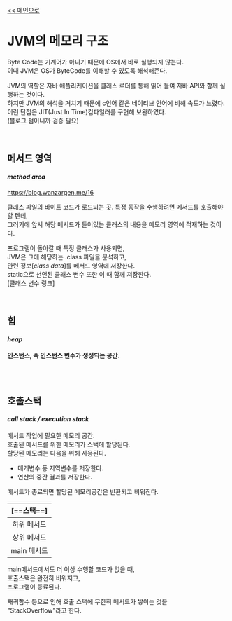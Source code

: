 [<< 메인으로](https://github.com/AtomicLiquors/Java_Wiki_Chb/blob/main/Readme.md)


# JVM의 메모리 구조
Byte Code는 기계어가 아니기 때문에 OS에서 바로 실행되지 않는다.   
이때 JVM은 OS가 ByteCode를 이해할 수 있도록 해석해준다.   

JVM의 역할은 자바 애플리케이션을 클래스 로더를 통해 읽어 들여 자바 API와 함께 실행하는 것이다.   
하지만 JVM의 해석을 거치기 때문에 c언어 같은 네이티브 언어에 비해 속도가 느렸다.
이런 단점은 JIT(Just In Time)컴파일러를 구현해 보완하였다.  
 (블로그 펌이니까 검증 필요)
 
&nbsp;  
## 메서드 영역 
#### *method area*  
https://blog.wanzargen.me/16 

클래스 파일의 바이트 코드가 로드되는 곳.
특정 동작을 수행하려면 메서드를 호출해야 할 텐데,  
그러기에 앞서 해당 메서드가 들어있는 클래스의 내용을 메모리 영역에 적재하는 것이다.

프로그램이 돌아갈 때 특정 클래스가 사용되면,   
JVM은 그에 해당하는 .class 파일을 분석하고,  
관련 정보[*class data*]를 메서드 영역에 저장한다.  
static으로 선언된 클래스 변수 또한 이 때 함께 저장한다.  
[클래스 변수 링크]
&nbsp;  

&nbsp;  
## 힙
#### *heap*
**인스턴스, 즉 인스턴스 변수가 생성되는 공간.**  
<!-- 
- static 없이 생성한 변수 말하는 거냐, 
- 아니면 인스턴스 주소를 저장한 변수 말하는 거냐?
- 확실하게 알아보자.
-->
&nbsp;  
&nbsp;  

## 호출스택
#### *call stack / execution stack*
메서드 작업에 필요한 메모리 공간.  
호출된 메서드를 위한 메모리가 스택에 할당된다.  
할당된 메모리는 다음을 위해 사용된다. 
- 매개변수 등 지역변수를 저장한다.
- 연산의 중간 결과를 저장한다.
  
메서드가 종료되면 할당된 메모리공간은 반환되고 비워진다.

|[==스택==]|
|:--:|
|하위 메서드|
|상위 메서드|
|main 메서드|

main메서드에서도 더 이상 수행할 코드가 없을 때,   
호출스택은 완전히 비워지고,  
프로그램이 종료된다. 

재귀함수 등으로 인해 호출 스택에 무한히 메서드가 쌓이는 것을   
"StackOverflow"라고 한다.  
